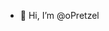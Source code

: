 - 👋 Hi, I’m @oPretzel
<!---
oPretzel/oPretzel is a ✨ special ✨ repository because its `README.md` (this file) appears on your GitHub profile.
You can click the Preview link to take a look at your changes.
--->
